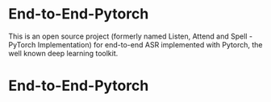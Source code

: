 # End-to-End-Pytorch
This is an open source project (formerly named Listen, Attend and Spell - PyTorch Implementation) for end-to-end ASR implemented with Pytorch, the well known deep learning toolkit. 
# End-to-End-Pytorch
